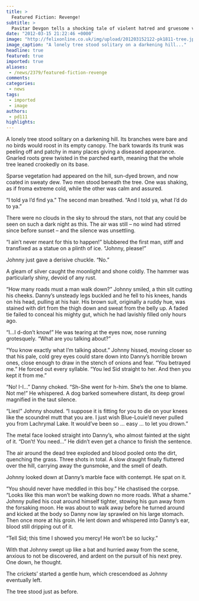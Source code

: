 ```yaml
---
title: >
  Featured Fiction: Revenge!
subtitle: >
  Pavitar Devgon tells a shocking tale of violent hatred and gruesome vengeance
date: "2012-03-15 21:22:46 +0000"
image: "http://felixonline.co.uk/img/upload/201203152122-pk1811-tree.jpg"
image_caption: "A lonely tree stood solitary on a darkening hill..."
headline: true
featured: true
imported: true
aliases:
 - /news/2379/featured-fiction-revenge
comments:
categories:
 - news
tags:
 - imported
 - image
authors:
 - pd111
highlights:
---
```


A lonely tree stood solitary on a darkening hill. Its branches were bare and no birds would roost in its empty canopy. The bark towards its trunk was peeling off and patchy in many places giving a diseased appearance. Gnarled roots grew twisted in the parched earth, meaning that the whole tree leaned crookedly on its base.

Sparse vegetation had appeared on the hill, sun-dyed brown, and now coated in sweaty dew.
 Two men stood beneath the tree. One was shaking, as if froma extreme cold, while the other was calm and assured.

“I told ya I’d find ya.” The second man breathed. “And I told ya, what I’d do to ya.”

There were no clouds in the sky to shroud the stars, not that any could be seen on such a dark night as this. The air was still – no wind had stirred since before sunset – and the silence was unsettling.

“I ain’t never meant for this to happen!” blubbered the first man, stiff and transfixed as a statue on a plinth of ice. “Johnny, please!”

Johnny just gave a derisive chuckle. “No.”

A gleam of silver caught the moonlight and shone coldly. The hammer was particularly shiny, devoid of any rust.

“How many roads must a man walk down?” Johnny smiled, a thin slit cutting his cheeks. Danny’s unsteady legs buckled and he fell to his knees, hands on his head, pulling at his hair. His brown suit, originally a ruddy hue, was stained with dirt from the thigh down and sweat from the belly up. A faded tie failed to conceal his mighty gut, which he had lavishly filled only hours ago.

“I…I d-don’t know!” He was tearing at the eyes now, nose running grotesquely. “What are you talking about?”

“You know exactly what I’m talking about.” Johnny hissed, moving closer so that his pale, cold grey eyes could stare down into Danny’s horrible brown ones, close enough to draw in the stench of onions and fear. “You betrayed me.” He forced out every syllable. “You led Sid straight to her. And then you kept it from me.”

“No! I-I…” Danny choked. “Sh-She went for h-him. She’s the one to blame. Not me!” He whispered. A dog barked somewhere distant, its deep growl magnified in the taut silence.

“Lies!” Johnny shouted. “I suppose it is fitting for you to die on your knees like the scoundrel mutt that you are. I just wish Blue-Louie’d never pulled you from Lachrymal Lake. It would’ve been so … easy … to let you drown.”

The metal face looked straight into Danny’s, who almost fainted at the sight of it. “Don’t! You need…” He didn’t even get a chance to finish the sentence.

The air around the dead tree exploded and blood pooled onto the dirt, quenching the grass. Three shots in total. A slow draught finally fluttered over the hill, carrying away the gunsmoke, and the smell of death.

Johnny looked down at Danny’s marble face with contempt. He spat on it.

“You should never have meddled in this boy.” He chastised the corpse. “Looks like this man won’t be walking down no more roads. What a shame.” Johnny pulled his coat around himself tighter, stowing his gun away from the forsaking moon. He was about to walk away before he turned around and kicked at the body so Danny now lay sprawled on his large stomach. Then once more at his groin. He lent down and whispered into Danny’s ear, blood still dripping out of it.

“Tell Sid; this time I showed you mercy! He won’t be so lucky.”

With that Johnny swept up like a bat and hurried away from the scene, anxious to not be discovered, and ardent on the pursuit of his next prey. One down, he thought.

The crickets’ started a gentle hum, which crescendoed as Johnny eventually left.

The tree stood just as before.
